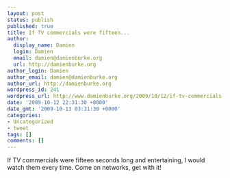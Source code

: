 ```yaml
---
layout: post
status: publish
published: true
title: If TV commercials were fifteen...
author:
  display_name: Damien
  login: Damien
  email: damien@damienburke.org
  url: http://damienburke.org
author_login: Damien
author_email: damien@damienburke.org
author_url: http://damienburke.org
wordpress_id: 241
wordpress_url: http://www.damienburke.org/2009/10/12/if-tv-commercials-were-fifteen/
date: '2009-10-12 22:31:30 +0000'
date_gmt: '2009-10-13 03:31:30 +0000'
categories:
- Uncategorized
- tweet
tags: []
comments: []
---
```

<p>If TV commercials were fifteen seconds long and entertaining, I would watch them every time. Come on networks, get with it!</p>
